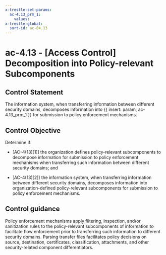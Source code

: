 ```yaml
---
x-trestle-set-params:
  ac-4.13_prm_1:
    values:
x-trestle-global:
  sort-id: ac-04.13
---
```


# ac-4.13 - \[Access Control\] Decomposition into Policy-relevant Subcomponents

## Control Statement

The information system, when transferring information between different security domains, decomposes information into {{ insert: param, ac-4.13_prm_1 }} for submission to policy enforcement mechanisms.

## Control Objective

Determine if:

- \[AC-4(13)[1]\] the organization defines policy-relevant subcomponents to decompose information for submission to policy enforcement mechanisms when transferring such information between different security domains; and

- \[AC-4(13)[2]\] the information system, when transferring information between different security domains, decomposes information into organization-defined policy-relevant subcomponents for submission to policy enforcement mechanisms.

## Control guidance

Policy enforcement mechanisms apply filtering, inspection, and/or sanitization rules to the policy-relevant subcomponents of information to facilitate flow enforcement prior to transferring such information to different security domains. Parsing transfer files facilitates policy decisions on source, destination, certificates, classification, attachments, and other security-related component differentiators.

